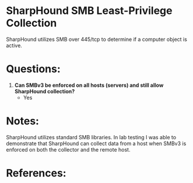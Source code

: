 # SharpHound SMB Least-Privilege Collection

SharpHound utilizes SMB over 445/tcp to determine if a computer object is active.

# Questions:

1. **Can SMBv3 be enforced on all hosts (servers) and still allow SharpHound collection?**
   - Yes

# Notes:

SharpHound utilizes standard SMB libraries. In lab testing I was able to demonstrate that SharpHound can collect data from a host when SMBv3 is enforced on both the collector and the remote host.

# References:
